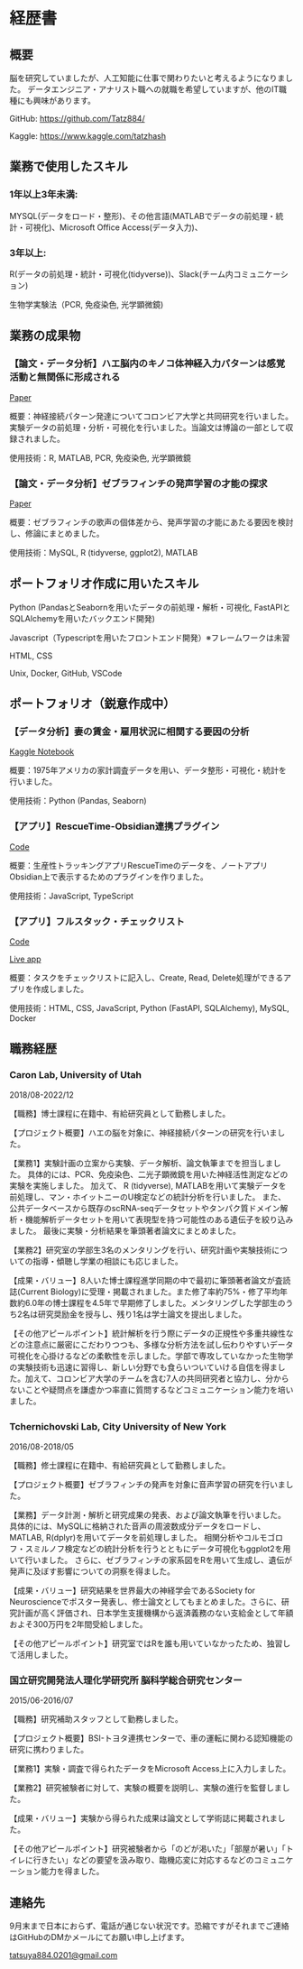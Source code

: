 # 経歴書
## 概要

脳を研究していましたが、人工知能に仕事で関わりたいと考えるようになりました。
データエンジニア・アナリスト職への就職を希望していますが、他のIT職種にも興味があります。

GitHub: https://github.com/Tatz884/

Kaggle: https://www.kaggle.com/tatzhash


## 業務で使用したスキル

### 1年以上3年未満:
MYSQL(データをロード・整形)、その他言語(MATLABでデータの前処理・統計・可視化)、Microsoft Office Access(データ入力)、
### 3年以上:
R(データの前処理・統計・可視化(tidyverse))、Slack(チーム内コミュニケーション)

生物学実験法（PCR, 免疫染色, 光学顕微鏡)

## 業務の成果物

### 【論文・データ分析】ハエ脳内のキノコ体神経入力パターンは感覚活動と無関係に形成される
[Paper](https://www.cell.com/current-biology/pdf/S0960-9822(22)01204-0.pdf)

概要：神経接続パターン発達についてコロンビア大学と共同研究を行いました。実験データの前処理・分析・可視化を行いました。当論文は博論の一部として収録されました。

使用技術：R, MATLAB, PCR, 免疫染色, 光学顕微鏡

### 【論文・データ分析】ゼブラフィンチの発声学習の才能の探求
[Paper](https://academicworks.cuny.edu/hc_sas_etds/359/)

概要：ゼブラフィンチの歌声の個体差から、発声学習の才能にあたる要因を検討し、修論にまとめました。

使用技術：MySQL, R (tidyverse, ggplot2), MATLAB


## ポートフォリオ作成に用いたスキル

Python (PandasとSeabornを用いたデータの前処理・解析・可視化, FastAPIとSQLAlchemyを用いたバックエンド開発)

Javascript（Typescriptを用いたフロントエンド開発）※フレームワークは未習

HTML, CSS

Unix, Docker, GitHub, VSCode


## ポートフォリオ（鋭意作成中）

### 【データ分析】妻の賃金・雇用状況に相関する要因の分析
[Kaggle Notebook](https://www.kaggle.com/code/tatzhash/what-factors-link-to-wife-s-wage)

概要：1975年アメリカの家計調査データを用い、データ整形・可視化・統計を行いました。

使用技術：Python (Pandas, Seaborn)

### 【アプリ】RescueTime-Obsidian連携プラグイン
[Code](https://github.com/Tatz884/RescueTime-Obsidian)

概要：生産性トラッキングアプリRescueTimeのデータを、ノートアプリObsidian上で表示するためのプラグインを作りました。

使用技術：JavaScript, TypeScript

### 【アプリ】フルスタック・チェックリスト
[Code](https://github.com/Tatz884/Tatz884.github.io/tree/main/To-do-list)

[Live app](https://tatz884.github.io/To-do-list/todo-list.html)

概要：タスクをチェックリストに記入し、Create, Read, Delete処理ができるアプリを作成しました。

使用技術：HTML, CSS, JavaScript, Python (FastAPI, SQLAlchemy), MySQL, Docker

## 職務経歴
### Caron Lab, University of Utah
2018/08-2022/12

【職務】博士課程に在籍中、有給研究員として勤務しました。

【プロジェクト概要】ハエの脳を対象に、神経接続パターンの研究を行いました。

【業務1】実験計画の立案から実験、データ解析、論文執筆までを担当しました。
具体的には、PCR、免疫染色、二光子顕微鏡を用いた神経活性測定などの実験を実施しました。
加えて、 R (tidyverse), MATLABを用いて実験データを前処理し、マン・ホイットニーのU検定などの統計分析を行いました。
また、公共データベースから既存のscRNA-seqデータセットやタンパク質ドメイン解析・機能解析データセットを用いて表現型を持つ可能性のある遺伝子を絞り込みました。
最後に実験・分析結果を筆頭著者論文にまとめました。

【業務2】研究室の学部生3名のメンタリングを行い、研究計画や実験技術についての指導・傾聴し学業の相談にも応じました。

【成果・バリュー】8人いた博士課程進学同期の中で最初に筆頭著者論文が査読誌(Current Biology)に受理・掲載されました。また修了率約75%・修了平均年数約6.0年の博士課程を4.5年で早期修了しました。メンタリングした学部生のうち2名は研究奨励金を授与し、残り1名は学士論文を提出しました。

【その他アピールポイント】統計解析を行う際にデータの正規性や多重共線性などの注意点に厳密にこだわりつつも、多様な分析方法を試し伝わりやすいデータ可視化を心掛けるなどの柔軟性を示しました。学部で専攻していなかった生物学の実験技術も迅速に習得し、新しい分野でも食らいついていける自信を得ました。加えて、コロンビア大学のチームを含む7人の共同研究者と協力し、分からないことや疑問点を謙虚かつ率直に質問するなどコミュニケーション能力を培いました。

### Tchernichovski Lab, City University of New York　
2016/08-2018/05

【職務】修士課程に在籍中、有給研究員として勤務しました。

【プロジェクト概要】ゼブラフィンチの発声を対象に音声学習の研究を行いました。

【業務】データ計測・解析と研究成果の発表、および論文執筆を行いました。
具体的には、MySQLに格納された音声の周波数成分データをロードし、MATLAB, R(dplyr)を用いてデータを前処理しました。
相関分析やコルモゴロフ・スミルノフ検定などの統計分析を行うとともにデータ可視化もggplot2を用いて行いました。
さらに、ゼブラフィンチの家系図をRを用いて生成し、遺伝が発声に及ぼす影響についての洞察を得ました。

【成果・バリュー】研究結果を世界最大の神経学会であるSociety for Neuroscienceでポスター発表し、修士論文としてもまとめました。さらに、研究計画が高く評価され、日本学生支援機構から返済義務のない支給金として年額およそ300万円を2年間受給しました。

【その他アピールポイント】研究室ではRを誰も用いていなかったため、独習して活用しました。
### 国立研究開発法人理化学研究所 脳科学総合研究センター
2015/06-2016/07

【職務】研究補助スタッフとして勤務しました。

【プロジェクト概要】BSI-トヨタ連携センターで、車の運転に関わる認知機能の研究に携わりました。

【業務1】実験・調査で得られたデータをMicrosoft Access上に入力しました。

【業務2】研究被験者に対して、実験の概要を説明し、実験の進行を監督しました。

【成果・バリュー】実験から得られた成果は論文として学術誌に掲載されました。

【その他アピールポイント】研究被験者から「のどが渇いた」「部屋が暑い」「トイレに行きたい」などの要望を汲み取り、臨機応変に対応するなどのコミュニケーション能力を得ました。

## 連絡先

9月末まで日本におらず、電話が通じない状況です。恐縮ですがそれまでご連絡はGitHubのDMかメールにてお願い申し上げます。

tatsuya884.0201@gmail.com

